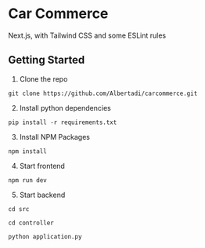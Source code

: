 <h1>Car Commerce</h1>
Next.js, with Tailwind CSS and some ESLint rules

## Getting Started

1. Clone the repo
```
git clone https://github.com/Albertadi/carcommerce.git
```
2. Install python dependencies
```
pip install -r requirements.txt
```

3. Install NPM Packages
```
npm install
```

4. Start frontend
```
npm run dev
```

5. Start backend
```
cd src
```
```
cd controller
```
```
python application.py
```
